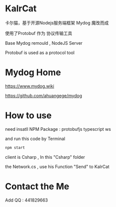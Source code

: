 # KalrCat
卡尔猫，基于开源Nodejs服务端框架 Mydog 魔改而成  

使用了Protobuf 作为 协议传输工具

Base Mydog remould , NodeJS Server 

Protobuf is used as a protocol tool

# Mydog Home
https://www.mydog.wiki

https://github.com/ahuangege/mydog

# How to use

need insatll NPM Package : protobufjs  typescript  ws

and run this code  by Terminal
```bash
npm start
```

client is Csharp , In this "Csharp" folder

the  Network.cs , use his Function  "Send"  to  KalrCat   

# Contact the Me
Add QQ : 441829663
